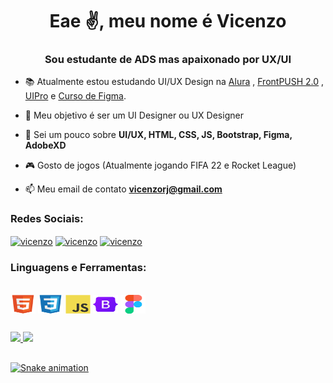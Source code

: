 <h1 align="center">Eae ✌, meu nome é Vicenzo</h1>
<h3 align="center">Sou estudante de ADS mas apaixonado por UX/UI</h3>


- 📚 Atualmente estou estudando UI/UX Design na [Alura](https://www.alura.com.br/) , [FrontPUSH 2.0](https://www.frontpush.com.br/) , [UIPro](https://www.uipro.com.br/) e [Curso de Figma](https://cursodefigma.com/).

- 🎯 Meu objetivo é ser um UI Designer ou UX Designer

- 💬 Sei um pouco sobre **UI/UX, HTML, CSS, JS, Bootstrap, Figma, AdobeXD**

- 🎮 Gosto de jogos (Atualmente jogando FIFA 22 e Rocket League)

- 📫 Meu email de contato **vicenzorj@gmail.com** 

<h3 align="left">Redes Sociais:</h3>

<p align="left">
  <a href="https://www.behance.net/vicenzofarias" target="blank"><img align="center" src="https://raw.githubusercontent.com/rahuldkjain/github-profile-readme-generator/master/src/images/icons/Social/behance.svg" alt="vicenzo" height="30" width="40" /></a>
<a href="https://linkedin.com/in/vicenzo-farias" target="blank"><img align="center" src="https://raw.githubusercontent.com/rahuldkjain/github-profile-readme-generator/master/src/images/icons/Social/linked-in-alt.svg" alt="vicenzo" height="30" width="40" /></a>
<a href="https://www.instagram.com/vicenzo.xd/" target="blank"><img align="center" src="https://raw.githubusercontent.com/rahuldkjain/github-profile-readme-generator/master/src/images/icons/Social/instagram.svg" alt="vicenzo" height="30" width="40" /></a>
</p>

<h3 align="left">Linguagens e Ferramentas:</h3>
<div style="display: inline_block"><br>
  <img align="center" alt="Vicenzo-HTML" height="30" width="40" src="https://raw.githubusercontent.com/devicons/devicon/master/icons/html5/html5-original.svg">
  <img align="center" alt="Vicenzo-CSS" height="30" width="40" src="https://raw.githubusercontent.com/devicons/devicon/master/icons/css3/css3-original.svg">
  <img align="center" alt="Vicenzo-JavaScript" height="30" width="40" src="https://raw.githubusercontent.com/devicons/devicon/master/icons/javascript/javascript-original.svg">
  <img align="center" alt="Vicenzo-Bootstrap" height="30" width="40" src="https://raw.githubusercontent.com/devicons/devicon/master/icons/bootstrap/bootstrap-original.svg">
  <img align="center" alt="Vicenzo-Figma" height="30" width="40" src="https://raw.githubusercontent.com/devicons/devicon/master/icons/figma/figma-original.svg">
</div>



##
<div>
  <a href="https://github.com/vicenzofarias">
  <img height="160em" src="https://github-readme-stats.vercel.app/api?username=vicenzofarias&show_icons=true&theme=github_dark&include_all_commits=true&count_private=true"/>
  <img height="160em" src="https://github-readme-stats.vercel.app/api/top-langs/?username=vicenzofarias&layout=compact&langs_count=7&theme=github_dark"/>
</div>
  
##
  
  ![Snake animation](https://github.com/vicenzofarias/vicenzofarias/blob/output/github-contribution-grid-snake.svg)

